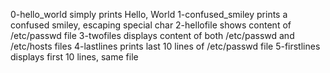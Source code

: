 0-hello_world simply prints Hello, World
1-confused_smiley prints a confused smiley, escaping special char
2-hellofile shows content of /etc/passwd file
3-twofiles displays content of both /etc/passwd and /etc/hosts files
4-lastlines prints last 10 lines of /etc/passwd file
5-firstlines displays first 10 lines, same file

